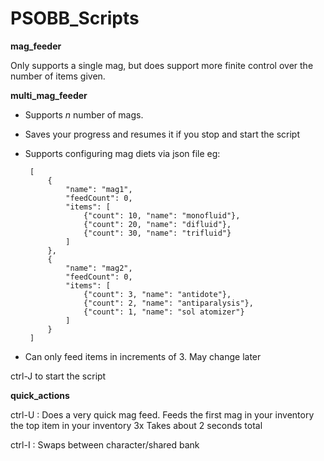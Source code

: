# PSOBB_Scripts

**mag_feeder**

Only supports a single mag, but does support more finite control over the number of items given.


**multi_mag_feeder**


 - Supports *n* number of mags.
 - Saves your progress and resumes it if you stop and start the script
 - Supports configuring mag diets via json file eg:

		[
			{
				"name": "mag1",
				"feedCount": 0,
				"items": [
					{"count": 10, "name": "monofluid"},
					{"count": 20, "name": "difluid"},
					{"count": 30, "name": "trifluid"}
				]
			},
			{
				"name": "mag2",
				"feedCount": 0,
				"items": [
					{"count": 3, "name": "antidote"},
					{"count": 2, "name": "antiparalysis"},
					{"count": 1, "name": "sol atomizer"}
				]
			}
		]

 - Can only feed items in increments of 3. May change later

ctrl-J to start the script

**quick_actions**

ctrl-U : Does a very quick mag feed.
	Feeds the first mag in your inventory the top item in your inventory 3x
	Takes about 2 seconds total

ctrl-I : Swaps between character/shared bank

